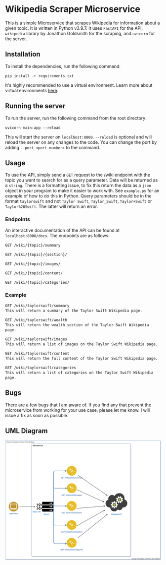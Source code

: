 # Wikipedia Scraper Microservice

This is a simple Microservice that scrapes Wikipedia for information about a given topic. It is written in Python v3.9.7. It uses `FastAPI` for the API, `wikipedia` library by Jonathon Goldsmith for the scraping, and `uvicorn` for the server.

## Installation

To install the dependencies, run the following command:
```
pip install -r requirements.txt
```
It's highly recommended to use a virtual environment.
Learn more about virtual environments [here](https://docs.python.org/3/tutorial/venv.html).

## Running the server

To run the server, run the following command from the root directory:
```
uvicorn main:app --reload
```
This will start the server on `localhost:8000`. `--reload` is optional and will reload the server on any changes to the code.  You can change the port by adding `--port <port_number>` to the command.

## Usage

To use the API, simply send a `GET` request to the /wiki endpoint with the topic you want to search for as a query parameter. Data will be returned as a `string`.  There is a formatting issue, to fix this return the data as a `json` object in your program to make it easier to work with.  See `example.py` for an example of how to do this in Python.  Query parameters should be in the format `taylorswift` and not `Taylor Swift`, `Taylor_Swift`, `Taylor+Swift` or `Taylor%20Swift`. The latter will return an error.

### Endpoints

An interactive documentation of the API can be found at `localhost:8000/docs`. The endpoints are as follows:

```
GET /wiki/{topic}/summary
```
```
GET /wiki/{topic}/{section}/
```
```
GET /wiki/{topic}/images/
```
```
GET /wiki/{topic}/content/
```
```
GET /wiki/{topic}/categories/
```

### Example

```
GET /wiki/taylorswift/summary
This will return a summary of the Taylor Swift Wikipedia page.
```
```
GET /wiki/taylorswift/wealth
This will return the wealth section of the Taylor Swift Wikipedia page.
```
```
GET /wiki/taylorswift/images
This will return a list of images on the Taylor Swift Wikipedia page.
```
```
GET /wiki/taylorswift/content
This will return the full content of the Taylor Swift Wikipedia page.
```
```
GET /wiki/taylorswift/categories
This will return a list of categories on the Taylor Swift Wikipedia page.
```

## Bugs

There are a few bugs that I am aware of. If you find any that prevent the microservice from working for your use case, please let me know. I will issue a fix as soon as possible.

## UML Diagram

![UML](/images/Microservices%20Diagram.png)
